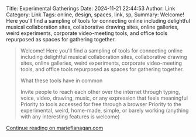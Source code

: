 Title: Experimental Gatherings
Date: 2024-11-21 22:44:53
Author: Link
Category: Link
Tags: online, design, spaces, link, sp,
Summary: Welcome! Here you'll find a sampling of tools for connecting online including delightful musical collaboration sites, collaborative drawing sites, online galleries, weird experiments, corporate video-meeting tools, and office tools repurposed as spaces for gathering together.

> Welcome!
> Here you'll find a sampling of tools for connecting online including delightful musical collaboration sites, collaborative drawing sites, online galleries, weird experiments, corporate video-meeting tools, and office tools repurposed as spaces for gathering together.
>
> What these tools have in common
>
> Invite people to reach each other over the internet through typing, voice, video, drawing, music, or any expression that feels meaningful
> Priority to tools accessed for free through a browser
> Priority to the experimental, weird, home-made, simple, or barely working (anything with any interesting features is welcome)

[Continue reading on marieflanagan.com](https://marieflanagan.com/online-hangs/)
